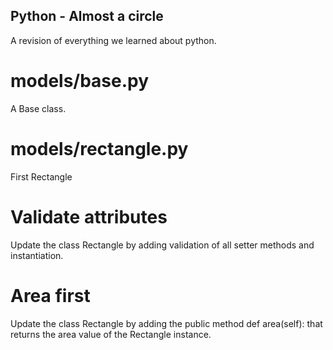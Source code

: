 ## Python - Almost a circle
A revision of everything we learned about python.
# models/base.py
A Base class.
# models/rectangle.py
First Rectangle
# Validate attributes
Update the class Rectangle by adding validation of all setter methods and instantiation.
# Area first
Update the class Rectangle by adding the public method def area(self): that returns the area value of the Rectangle instance.
